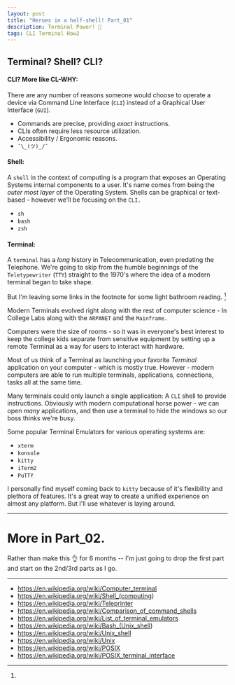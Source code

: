 ```yaml
---
layout: post
title: "Heroes in a half-shell! Part_01"
description: Terminal Power! 🐢️
tags: CLI Terminal How2
---
```


## Terminal? Shell? CLI?

#### CLI? More like CL-WHY:

There are any number of reasons someone would choose to operate a device via Command Line Interface (`CLI`) instead of a Graphical User Interface (`GUI`).

-   Commands are precise, providing _exact_ instructions.
-   CLIs often require less resource utilization.
-   Accessibility / Ergonomic reasons.
-   `¯\_(ツ)_/¯`

#### Shell:

A `shell` in the context of computing is a program that exposes an Operating Systems internal components to a user. It's name comes from being the _outer most layer_ of the Operating System. Shells can be graphical or text-based - however we'll be focusing on the `CLI.`

-   `sh`
-   `bash`
-   `zsh`

#### Terminal:

A `terminal` has a _long_ history in Telecommunication, even predating the Telephone. We're going to skip from the humble beginnings of the `Teletypewriter` (`TTY`) straight to the 1970's where the idea of a modern terminal began to take shape.

But I'm leaving some links in the footnote for some light bathroom reading. [^1]

Modern Terminals evolved right along with the rest of computer science - In College Labs along with the `ARPANET` and the `Mainframe.`

Computers were the size of rooms - so it was in everyone's best interest to keep the college kids separate from sensitive equipment by setting up a remote Terminal as a way for users to interact with hardware.

Most of us think of a Terminal as launching your favorite _Terminal_ application on your computer - which is mostly true. However - modern computers are able to run multiple terminals, applications, connections, tasks all at the same time.

Many terminals could only launch a single application: A `CLI` shell to provide instructions. Obviously with modern computational horse power - we can open _many_ applications, and then use a terminal to hide the windows so our boss thinks we're busy.

Some popular Terminal Emulators for various operating systems are:

-   `xterm`
-   `konsole`
-   `kitty`
-   `iTerm2`
-   `PuTTY`

I personally find myself coming back to `kitty` because of it's flexibility and plethora of features. It's a great way to create a unified experience on almost any platform. But I'll use whatever is laying around.

* * *

# More in Part_02.

Rather than make this 👌️ for 6 months -- I'm just going to drop the first part and start on the 2nd/3rd parts as I go.

* * *

[^1]:

-   <https://en.wikipedia.org/wiki/Computer_terminal>
-   <https://en.wikipedia.org/wiki/Shell_(computing>)
-   <https://en.wikipedia.org/wiki/Teleprinter>
-   <https://en.wikipedia.org/wiki/Comparison_of_command_shells>
-   <https://en.wikipedia.org/wiki/List_of_terminal_emulators>
-   <https://en.wikipedia.org/wiki/Bash_(Unix_shell>)
-   <https://en.wikipedia.org/wiki/Unix_shell>
-   <https://en.wikipedia.org/wiki/Unix>
-   <https://en.wikipedia.org/wiki/POSIX>
-   <https://en.wikipedia.org/wiki/POSIX_terminal_interface>
